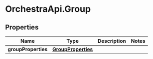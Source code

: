 # OrchestraApi.Group

## Properties
Name | Type | Description | Notes
------------ | ------------- | ------------- | -------------
**groupProperties** | [**GroupProperties**](GroupProperties.md) |  | 


